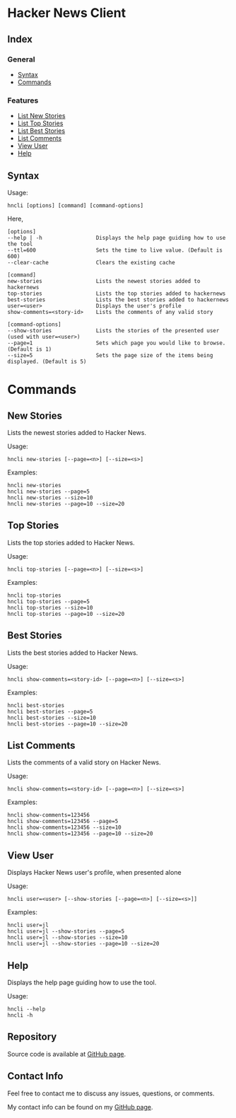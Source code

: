 
Hacker News Client
==================

## Index

### General

* [Syntax](#syntax)
* [Commands](#commands)

### Features

* [List New Stories](#new-stories)
* [List Top Stories](#top-stories)
* [List Best Stories](#best-stories)
* [List Comments](#list-comments)
* [View User](#view-user)
* [Help](#help)


## Syntax

Usage:

    hncli [options] [command] [command-options]

Here,

    [options]
    --help | -h                 Displays the help page guiding how to use the tool
    --ttl=600                   Sets the time to live value. (Default is 600)
    --clear-cache               Clears the existing cache
    
    [command]
    new-stories                 Lists the newest stories added to hackernews
    top-stories                 Lists the top stories added to hackernews
    best-stories                Lists the best stories added to hackernews
    user=<user>                 Displays the user's profile
    show-comments=<story-id>    Lists the comments of any valid story
    
    [command-options]
    --show-stories              Lists the stories of the presented user (used with user=<user>)
    --page=1                    Sets which page you would like to browse. (Default is 1)
    --size=5                    Sets the page size of the items being displayed. (Default is 5)



# Commands


## New Stories 

Lists the newest stories added to Hacker News.

Usage:

    hncli new-stories [--page=<n>] [--size=<s>]

Examples:

    hncli new-stories
    hncli new-stories --page=5
    hncli new-stories --size=10
    hncli new-stories --page=10 --size=20


## Top Stories

Lists the top stories added to Hacker News.

Usage:

    hncli top-stories [--page=<n>] [--size=<s>]

Examples:

    hncli top-stories
    hncli top-stories --page=5
    hncli top-stories --size=10
    hncli top-stories --page=10 --size=20


## Best Stories

Lists the best stories added to Hacker News.

Usage:

    hncli show-comments=<story-id> [--page=<n>] [--size=<s>]

Examples:

    hncli best-stories
    hncli best-stories --page=5
    hncli best-stories --size=10
    hncli best-stories --page=10 --size=20


## List Comments

Lists the comments of a valid story on Hacker News.

Usage:

    hncli show-comments=<story-id> [--page=<n>] [--size=<s>]

Examples:

    hncli show-comments=123456
    hncli show-comments=123456 --page=5
    hncli show-comments=123456 --size=10
    hncli show-comments=123456 --page=10 --size=20


## View User

Displays Hacker News user's profile, when presented alone

Usage:

    hncli user=<user> [--show-stories [--page=<n>] [--size=<s>]]

Examples:

    hncli user=jl
    hncli user=jl --show-stories --page=5
    hncli user=jl --show-stories --size=10
    hncli user=jl --show-stories --page=10 --size=20


## Help

Displays the help page guiding how to use the tool.

Usage:

    hncli --help
    hncli -h



## Repository

Source code is available at [GitHub page](https://github.com/rishabhmalik759/hackernews-api-client).


## Contact Info

Feel free to contact me to discuss any issues, questions, or comments.

My contact info can be found on my [GitHub page](https://github.com/rishabhmalik759).
